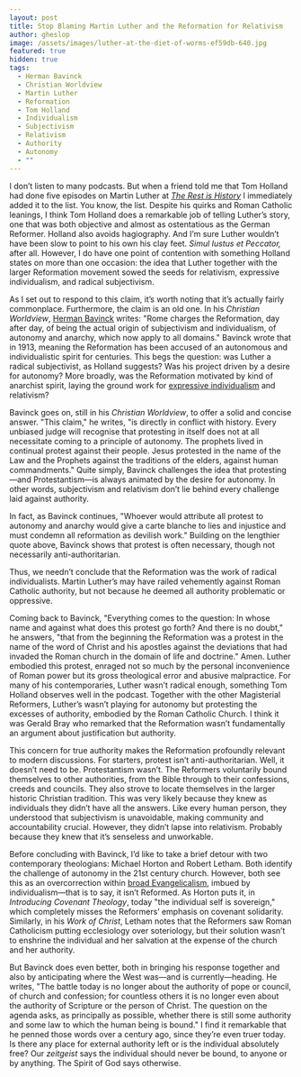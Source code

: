```yaml
---
layout: post
title: Stop Blaming Martin Luther and the Reformation for Relativism
author: gheslop
image: /assets/images/luther-at-the-diet-of-worms-ef59db-640.jpg
featured: true
hidden: true
tags:
  - Herman Bavinck
  - Christian Worldview
  - Martin Luther
  - Reformation
  - Tom Holland
  - Individualism
  - Subjectivism
  - Relativism
  - Authority
  - Autonomy
  - ""
---
```

I don’t listen to many podcasts. But when a friend told me that Tom Holland had done five episodes on Martin Luther at *[The Rest is History](https://en.wikipedia.org/wiki/The_Rest_Is_History_(podcast))* I immediately added it to the list. You know, the list. Despite his quirks and Roman Catholic leanings, I think Tom Holland does a remarkable job of telling Luther’s story, one that was both objective and almost as ostentatious as the German Reformer. Holland also avoids hagiography. And I’m sure Luther wouldn’t have been slow to point to his own his clay feet. *Simul Iustus et Peccator,* after all. However, I do have one point of contention with something Holland states on more than one occasion: the idea that Luther together with the larger Reformation movement sowed the seeds for relativism, expressive individualism, and radical subjectivism.

As I set out to respond to this claim, it’s worth noting that it’s actually fairly commonplace. Furthermore, the claim is an old one. In his *Christian Worldview*, [Herman Bavinck](https://rekindle.co.za/content/2024-05-08-bavinck-theology) writes: "Rome charges the Reformation, day after day, of being the actual origin of subjectivism and individualism, of autonomy and anarchy, which now apply to all domains." Bavinck wrote that in 1913, meaning the Reformation has been accused of an autonomous and individualistic spirit for centuries. This begs the question: was Luther a radical subjectivist, as Holland suggests? Was his project driven by a desire for autonomy? More broadly, was the Reformation motivated by kind of anarchist spirit, laying the ground work for [expressive individualism](https://rekindle.co.za/content/2022-05-19-ephesians-prisoner-and-captive) and relativism?

Bavinck goes on, still in his *Christian Worldview*, to offer a solid and concise answer. "This claim," he writes, "is directly in conflict with history. Every unbiased judge will recognise that protesting in itself does not at all necessitate coming to a principle of autonomy. The prophets lived in continual protest against their people. Jesus protested in the name of the Law and the Prophets against the traditions of the elders, against human commandments." Quite simply, Bavinck challenges the idea that protesting—and Protestantism—is always animated by the desire for autonomy. In other words, subjectivism and relativism don’t lie behind every challenge laid against authority. 

In fact, as Bavinck continues, "Whoever would attribute all protest to autonomy and anarchy would give a carte blanche to lies and injustice and must condemn all reformation as devilish work." Building on the lengthier quote above, Bavinck shows that protest is often necessary, though not necessarily anti-authoritarian.

Thus, we needn’t conclude that the Reformation was the work of radical individualists. Martin Luther’s may have railed vehemently against Roman Catholic authority, but not because he deemed all authority problematic or oppressive. 

Coming back to Bavinck, "Everything comes to the question: In whose name and against what does this protest go forth? And there is no doubt," he answers, "that from the beginning the Reformation was a protest in the name of the word of Christ and his apostles against the deviations that had invaded the Roman church in the domain of life and doctrine." Amen. Luther embodied this protest, enraged not so much by the personal inconvenience of Roman power but its gross theological error and abusive malpractice. For many of his contemporaries, Luther wasn’t radical enough, something Tom Holland observes well in the podcast. Together with the other Magisterial Reformers, Luther’s wasn’t playing for autonomy but protesting the excesses of authority, embodied by the Roman Catholic Church. I think it was Gerald Bray who remarked that the Reformation wasn’t fundamentally an argument about justification but authority.

This concern for true authority makes the Reformation profoundly relevant to modern discussions. For starters, protest isn’t anti-authoritarian. Well, it doesn’t need to be. Protestantism wasn’t. The Reformers voluntarily bound themselves to other authorities, from the Bible through to their confessions, creeds and councils. They also strove to locate themselves in the larger historic Christian tradition. This was very likely because they knew as individuals they didn’t have all the answers. Like every human person, they understood that subjectivism is unavoidable, making community and accountability crucial. However, they didn’t lapse into relativism. Probably because they knew that it’s senseless and unworkable.

Before concluding with Bavinck, I’d like to take a brief detour with two contemporary theologians: Michael Horton and Robert Letham. Both identify the challenge of autonomy in the 21st century church. However, both see this as an overcorrection within [broad Evangelicalism](https://rekindle.co.za/content/2024-09-09-all-of-life-is-worship), imbued by individualism—that is to say, it isn’t Reformed. As Horton puts it, in *Introducing Covenant Theology*, today "the individual self is sovereign," which completely misses the Reformers’ emphasis on covenant solidarity. Similarly, in his *Work of Christ*, Letham notes that the Reformers saw Roman Catholicism putting ecclesiology over soteriology, but their solution wasn’t to enshrine the individual and her salvation at the expense of the church and her authority.

But Bavinck does even better, both in bringing his response together and also by anticipating where the West was—and is currently—heading. He writes, "The battle today is no longer about the authority of pope or council, of church and confession; for countless others it is no longer even about the authority of Scripture or the person of Christ. The question on the agenda asks, as principally as possible, whether there is still some authority and some law to which the human being is bound." I find it remarkable that he penned those words over a century ago, since they’re even truer today. Is there any place for external authority left or is the individual absolutely free? Our *zeitgeist* says the individual should never be bound, to anyone or by anything. The Spirit of God says otherwise.